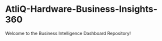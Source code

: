 # AtliQ-Hardware-Business-Insights-360
Welcome to the Business Intelligence Dashboard Repository!





